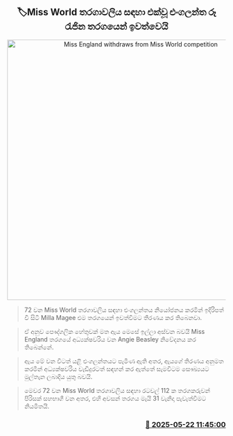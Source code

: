 <p align='center'><b><h2 align='center' title='Miss England withdraws from Miss World competition'>🏷Miss World තරගාවලිය සඳහා එක්වූ එංගලන්ත රූ රැජින තරගයෙන් ඉවත්වෙයි</h2></b></p>
<p align='center'><img src='https://helakuru.sgp1.cdn.digitaloceanspaces.com/esana/images/lib/miss-england-n.jpg' width='600' alt='Miss England withdraws from Miss World competition'></p>

> 72 වන Miss World තරගාවලිය සඳහා එංගලන්තය නියෝජනය කරමින් ඉදිරිපත් වී සිටි Milla Magee එම තරගයෙන් ඉවත්වීමට තීරණය කර තිබෙනවා.

> ඒ අනුව පෞද්ගලික හේතුවක් මත ඇය මෙසේ ඉල්ලා අස්වන බවයි Miss England තරගයේ අධ්‍යක්ෂවරිය වන Angie Beasley නිවේදනය කර තිබෙන්නේ.

> ඇය මේ වන විටත් යළි එංගලන්තයට පැමිණ ඇති අතර, ඇයගේ තිරණය අනුමත කරමින් අධ්‍යක්ෂවරිය වැඩිදුරටත් සඳහන් කර ඇත්තේ සැමවිටම සෞඛ්‍යයට මුල්තැන ලබාදිය යුතු බවයි.

> මෙවර 72 වන Miss World තරගාවලිය සඳහා රටවල් 112 ක තරගකරුවන් පිරිසක් සහභාගී වන අතර, එහි අවසන් තරගය මැයි 31 වැනිදා පැවැත්වීමට නියමිතයි.



<h3 align='right'><a href='https://www.helakuru.lk/esana/p/110332/'>📅 2025-05-22 11:45:00</a></h3>
